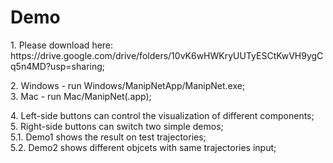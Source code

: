 Demo
============
<p>
  1. Please download here: https://drive.google.com/drive/folders/10vK6wHWKryUUTyESCtKwVH9ygCq5n4MD?usp=sharing; 
</p>
<p>
  2. Windows - run Windows/ManipNetApp/ManipNet.exe;<br />
  3. Mac - run Mac/ManipNet(.app);
</p>
<p>
  4. Left-side buttons can control the visualization of different components;<br />
  5. Right-side buttons can switch two simple demos;<br />
  5.1. Demo1 shows the result on test trajectories;<br />
  5.2. Demo2 shows different objcets with same trajectories input;
</p>


